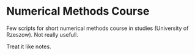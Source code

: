 # Numerical Methods Course

Few scripts for short numerical methods course in studies (University of Rzeszow). Not really usefull.

Treat it like notes.
